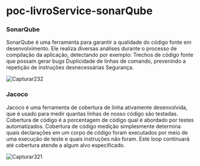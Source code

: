 # poc-livroService-sonarQube

### SonarQube 
SonarQube é uma ferramenta para garantir a qualidade do código fonte em desenvolvimento.
Ele realiza diversas análises durante o processo de compilação da aplicação, detectando por exemplo:
Trechos de código fonte que possam gerar bugs
Duplicidade de linhas de comando, prevenindo a repetição de instruções desnecessárias
Segurança.

![Capturar232](https://user-images.githubusercontent.com/33067495/173752737-704a9334-1c65-4f6e-b466-a22919cefe0e.PNG)


### Jacoco
Jacoco é uma ferramenta de cobertura de linha ativamente desenvolvida, que é usado para medir quantas linhas de nosso código são testadas.
Cobertura de código é a porcentagem de código qual é abordado por testes automatizados. Cobertura de código medição simplesmente determina quais declarações em um corpo de código foram executados por meio de uma execução de teste e quais instruções não foram. Este loop continuará até cobertura atende a algum alvo especificado.

![Capturar321](https://user-images.githubusercontent.com/33067495/173752758-288dc6dc-c192-43a0-a85d-083fd6f5e1b3.PNG)

